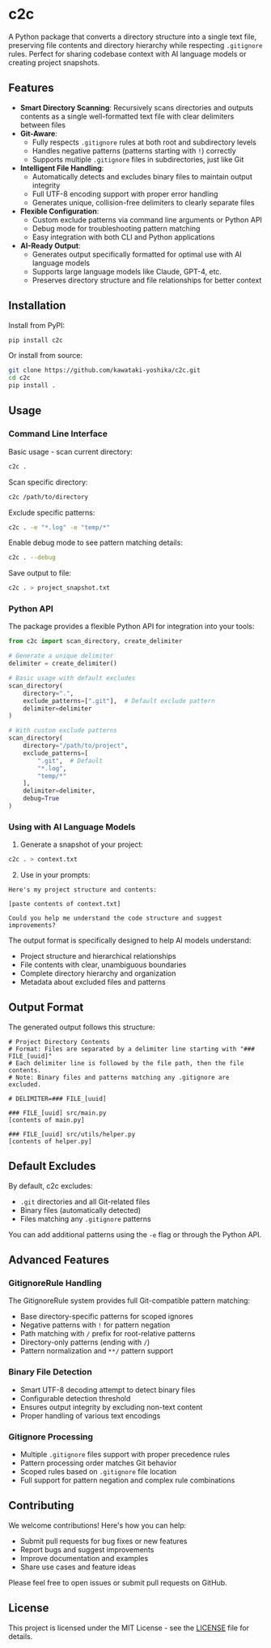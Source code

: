 # c2c

A Python package that converts a directory structure into a single text file, preserving file contents and directory hierarchy while respecting `.gitignore` rules. Perfect for sharing codebase context with AI language models or creating project snapshots.

## Features

- **Smart Directory Scanning**: Recursively scans directories and outputs contents as a single well-formatted text file with clear delimiters between files
- **Git-Aware**: 
  - Fully respects `.gitignore` rules at both root and subdirectory levels
  - Handles negative patterns (patterns starting with `!`) correctly
  - Supports multiple `.gitignore` files in subdirectories, just like Git
- **Intelligent File Handling**:
  - Automatically detects and excludes binary files to maintain output integrity
  - Full UTF-8 encoding support with proper error handling
  - Generates unique, collision-free delimiters to clearly separate files
- **Flexible Configuration**:
  - Custom exclude patterns via command line arguments or Python API
  - Debug mode for troubleshooting pattern matching
  - Easy integration with both CLI and Python applications
- **AI-Ready Output**: 
  - Generates output specifically formatted for optimal use with AI language models
  - Supports large language models like Claude, GPT-4, etc.
  - Preserves directory structure and file relationships for better context

## Installation

Install from PyPI:
```bash
pip install c2c
```

Or install from source:
```bash
git clone https://github.com/kawataki-yoshika/c2c.git
cd c2c
pip install .
```

## Usage

### Command Line Interface

Basic usage - scan current directory:
```bash
c2c .
```

Scan specific directory:
```bash
c2c /path/to/directory
```

Exclude specific patterns:
```bash
c2c . -e "*.log" -e "temp/*"
```

Enable debug mode to see pattern matching details:
```bash
c2c . --debug
```

Save output to file:
```bash
c2c . > project_snapshot.txt
```

### Python API

The package provides a flexible Python API for integration into your tools:

```python
from c2c import scan_directory, create_delimiter

# Generate a unique delimiter
delimiter = create_delimiter()

# Basic usage with default excludes
scan_directory(
    directory=".",
    exclude_patterns=[".git"],  # Default exclude pattern
    delimiter=delimiter
)

# With custom exclude patterns
scan_directory(
    directory="/path/to/project",
    exclude_patterns=[
        ".git",  # Default
        "*.log",
        "temp/*"
    ],
    delimiter=delimiter,
    debug=True
)
```

### Using with AI Language Models

1. Generate a snapshot of your project:
```bash
c2c . > context.txt
```

2. Use in your prompts:
```
Here's my project structure and contents:

[paste contents of context.txt]

Could you help me understand the code structure and suggest improvements?
```

The output format is specifically designed to help AI models understand:
- Project structure and hierarchical relationships
- File contents with clear, unambiguous boundaries
- Complete directory hierarchy and organization
- Metadata about excluded files and patterns

## Output Format

The generated output follows this structure:

```
# Project Directory Contents
# Format: Files are separated by a delimiter line starting with "### FILE_[uuid]"
# Each delimiter line is followed by the file path, then the file contents.
# Note: Binary files and patterns matching any .gitignore are excluded.

# DELIMITER=### FILE_[uuid]

### FILE_[uuid] src/main.py
[contents of main.py]

### FILE_[uuid] src/utils/helper.py
[contents of helper.py]
```

## Default Excludes

By default, c2c excludes:
- `.git` directories and all Git-related files
- Binary files (automatically detected)
- Files matching any `.gitignore` patterns

You can add additional patterns using the `-e` flag or through the Python API.

## Advanced Features

### GitignoreRule Handling

The GitignoreRule system provides full Git-compatible pattern matching:
- Base directory-specific patterns for scoped ignores
- Negative patterns with `!` for pattern negation
- Path matching with `/` prefix for root-relative patterns
- Directory-only patterns (ending with `/`)
- Pattern normalization and `**/` pattern support

### Binary File Detection

- Smart UTF-8 decoding attempt to detect binary files
- Configurable detection threshold
- Ensures output integrity by excluding non-text content
- Proper handling of various text encodings

### Gitignore Processing

- Multiple `.gitignore` files support with proper precedence rules
- Pattern processing order matches Git behavior
- Scoped rules based on `.gitignore` file location
- Full support for pattern negation and complex rule combinations

## Contributing

We welcome contributions! Here's how you can help:
- Submit pull requests for bug fixes or new features
- Report bugs and suggest improvements
- Improve documentation and examples
- Share use cases and feature ideas

Please feel free to open issues or submit pull requests on GitHub.

## License

This project is licensed under the MIT License - see the [LICENSE](LICENSE) file for details.